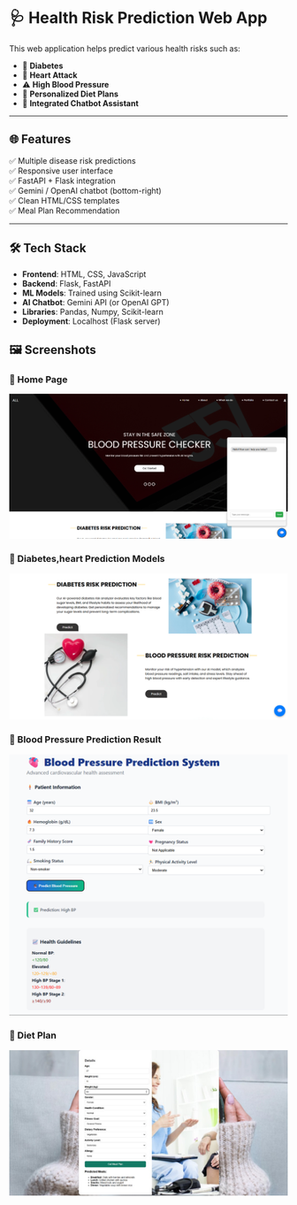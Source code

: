# 🩺 Health Risk Prediction Web App

This web application helps predict various health risks such as:

- 🔵 **Diabetes**
- 🔴 **Heart Attack**
- ⚠️ **High Blood Pressure**
- 🥗 **Personalized Diet Plans**
- 💬 **Integrated Chatbot Assistant**

---

## 🌐 Features

✅ Multiple disease risk predictions  
✅ Responsive user interface  
✅ FastAPI + Flask integration  
✅ Gemini / OpenAI chatbot (bottom-right)  
✅ Clean HTML/CSS templates  
✅ Meal Plan Recommendation

---
## 🛠️ Tech Stack

- **Frontend**: HTML, CSS, JavaScript
- **Backend**: Flask, FastAPI
- **ML Models**: Trained using Scikit-learn
- **AI Chatbot**: Gemini API (or OpenAI GPT)
- **Libraries**: Pandas, Numpy, Scikit-learn
- **Deployment**: Localhost (Flask server)


## 🖼️ Screenshots

### 🔹 Home Page
![Home Page](static/images/s1.png)

### 🔹 Diabetes,heart Prediction Models
![Prediction Result](static/images/s2.png)

### 🔹 Blood Pressure Prediction Result
![Prediction Result](static/images/s5.png)

### 🔹 Diet Plan 
![Prediction Result](static/images/s6.jpg)
